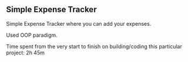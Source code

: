 ## Simple Expense Tracker

Simple Expense Tracker where you can add your expenses. 

Used OOP paradigm.

Time spent from the very start to finish on building/coding this particular project: 2h 45m 